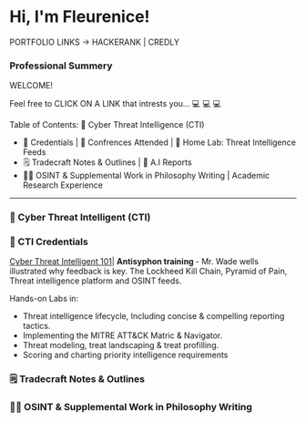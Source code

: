 # Hi, I'm Fleurenice!

PORTFOLIO LINKS -> HACKERANK | CREDLY 

### Professional Summery 
WELCOME!

Feel free to CLICK ON A LINK that intrests you...
💻 💻 💻

Table of Contents: 
🔗 Cyber Threat Intelligence (CTI) 

+ 📜 Credentials | 🎤 Confrences Attended | 🏡 Home Lab: Threat Intelligence Feeds 
+ 🗒️ Tradecraft Notes & Outlines | 🤖 A.I Reports
+ 🧑‍💻 OSINT & Supplemental Work in Philosophy Writing | Academic Research Experience 

-----------------------------------------------------------------------------------------------------------------------------------------------------------------------------------------------------------------------------------------------------------

<h3> 🔗 Cyber Threat Intelligent (CTI) </h3>

<h3> 📜 CTI Credentials </h3>

<ins>Cyber Threat Intelligent 101</ins>| <b> Antisyphon training </b> - Mr. Wade wells illustrated why feedback is key. The Lockheed Kill Chain, Pyramid of Pain, Threat intelligence platform and OSINT feeds.

Hands-on Labs in: 

+ Threat intelligence lifecycle, Including concise & compelling reporting tactics.
+ Implementing the MITRE ATT&CK Matric & Navigator.
+ Threat modeling, treat landscaping & treat profilling.
+ Scoring and charting priority intelligence requirements 

<h3> 🗒️ Tradecraft Notes & Outlines </h3>



<h3>🧑‍💻 OSINT & Supplemental Work in Philosophy Writing </h3>

<!--
**Fleurenice/Fleurenice** is a ✨ _special_ ✨ repository because its `README.md` (this file) appears on your GitHub profile.

Here are some ideas to get you started:

- 🔭 I’m currently working on ...
- 🌱 I’m currently learning ...
- 👯 I’m looking to collaborate on ...
- 🤔 I’m looking for help with ...
- 💬 Ask me about ...
- 📫 How to reach me: ...
- 😄 Pronouns: ...
- ⚡ Fun fact: ...
-->
